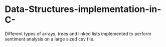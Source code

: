# Data-Structures-implementation-in-C-
Different types of arrays, trees and linked lists implemented to perform sentiment analysis on a large sized csv file.

